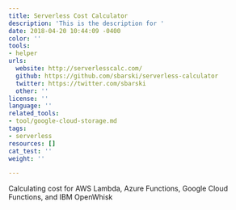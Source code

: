 ```yaml
---
title: Serverless Cost Calculator
description: 'This is the description for '
date: 2018-04-20 10:44:09 -0400
color: ''
tools:
- helper
urls:
  website: http://serverlesscalc.com/
  github: https://github.com/sbarski/serverless-calculator
  twitter: https://twitter.com/sbarski
  other: ''
license: ''
language: ''
related_tools:
- tool/google-cloud-storage.md
tags:
- serverless
resources: []
cat_test: ''
weight: ''

---
```

Calculating cost for AWS Lambda, Azure Functions, Google Cloud Functions, and IBM OpenWhisk